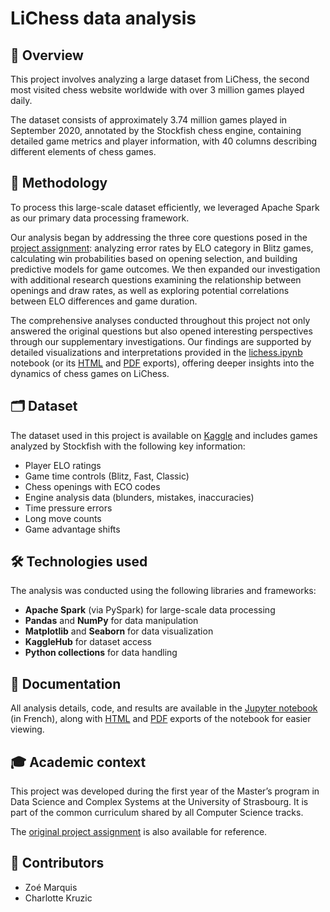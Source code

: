 # LiChess data analysis
## 🔎 Overview
This project involves analyzing a large dataset from LiChess, the second most visited chess website worldwide with over 3 million games played daily.

The dataset consists of approximately 3.74 million games played in September 2020, annotated by the Stockfish chess engine, containing detailed game metrics and player information, with 40 columns describing different elements of chess games.

## 📝 Methodology
To process this large-scale dataset efficiently, we leveraged Apache Spark as our primary data processing framework.

Our analysis began by addressing the three core questions posed in the [project assignment](./ressources/project-assignment.pdf): analyzing error rates by ELO category in Blitz games, calculating win probabilities based on opening selection, and building predictive models for game outcomes. We then expanded our investigation with additional research questions examining the relationship between openings and draw rates, as well as exploring potential correlations between ELO differences and game duration.

The comprehensive analyses conducted throughout this project not only answered the original questions but also opened interesting perspectives through our supplementary investigations. Our findings are supported by detailed visualizations and interpretations provided in the [lichess.ipynb](lichess.ipynb) notebook (or its [HTML](lichess.html) and [PDF](lichess.pdf) exports), offering deeper insights into the dynamics of chess games on LiChess.

## 🗂️ Dataset
The dataset used in this project is available on [Kaggle](https://www.kaggle.com/datasets/noobiedatascientist/lichess-september-2020-data) and includes games analyzed by Stockfish with the following key information:

- Player ELO ratings
- Game time controls (Blitz, Fast, Classic)
- Chess openings with ECO codes
- Engine analysis data (blunders, mistakes, inaccuracies)
- Time pressure errors
- Long move counts
- Game advantage shifts

## 🛠️ Technologies used
The analysis was conducted using the following libraries and frameworks:
- **Apache Spark** (via PySpark) for large-scale data processing
- **Pandas** and **NumPy** for data manipulation
- **Matplotlib** and **Seaborn** for data visualization
- **KaggleHub** for dataset access
- **Python collections** for data handling

## 📝 Documentation
All analysis details, code, and results are available in the [Jupyter notebook](lichess.ipynb) (in French), along with [HTML](lichess.html) and [PDF](lichess.pdf) exports of the notebook for easier viewing.

## 🎓 Academic context
This project was developed during the first year of the Master’s program in Data Science and Complex Systems at the University of Strasbourg. It is part of the common curriculum shared by all Computer Science tracks.

The [original project assignment](./ressources/project-assignment.pdf) is also available for reference.

## 👷 Contributors
- Zoé Marquis
- Charlotte Kruzic